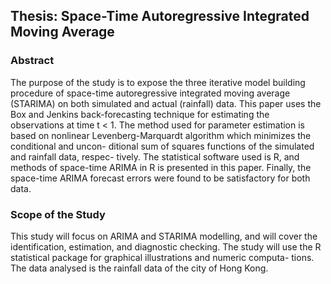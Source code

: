 ## Thesis: Space-Time Autoregressive Integrated Moving Average

### Abstract
The purpose of the study is to expose the three iterative model building
procedure of space-time autoregressive integrated moving average (STARIMA)
on both simulated and actual (rainfall) data. This paper uses the Box and
Jenkins back-forecasting technique for estimating the observations at time
t < 1. The method used for parameter estimation is based on nonlinear
Levenberg-Marquardt algorithm which minimizes the conditional and uncon-
ditional sum of squares functions of the simulated and rainfall data, respec-
tively. The statistical software used is R, and methods of space-time ARIMA
in R is presented in this paper. Finally, the space-time ARIMA forecast errors
were found to be satisfactory for both data.

### Scope of the Study
This study will focus on ARIMA and STARIMA modelling, and will
cover the identification, estimation, and diagnostic checking. The study will
use the R statistical package for graphical illustrations and numeric computa-
tions. The data analysed is the rainfall data of the city of Hong Kong.
